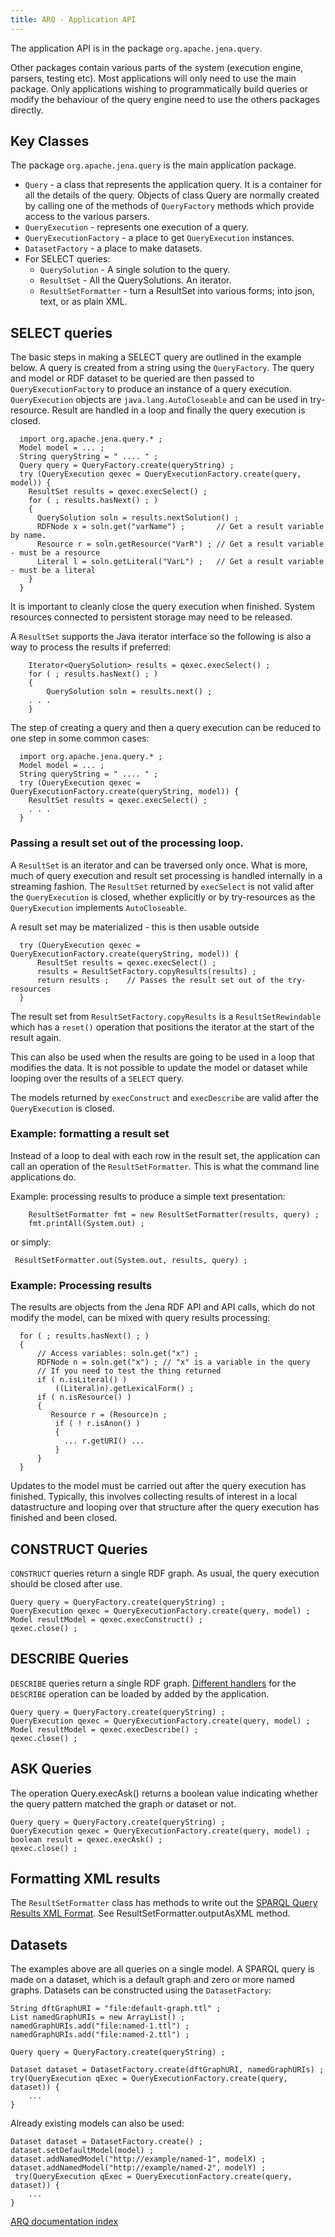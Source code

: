 ```yaml
---
title: ARQ - Application API
---
```


The application API is in the package `org.apache.jena.query`.

Other packages contain various parts of the system (execution
engine, parsers, testing etc). Most applications will only need to
use the main package. Only applications wishing to programmatically
build queries or modify the behaviour of the query engine need to
use the others packages directly.

## Key Classes

The package `org.apache.jena.query` is the main application
package.

-   `Query` - a class that represents the application query. It is
    a container for all the details of the query. Objects of class
    Query are normally created by calling one of the methods of
    `QueryFactory` methods which provide access to the various parsers.
-   `QueryExecution` - represents one execution of a query.
-   `QueryExecutionFactory` - a place to get `QueryExecution` instances.
-   `DatasetFactory` - a place to make datasets.
-   For SELECT queries:
    -   `QuerySolution` - A single solution to the query.
    -   `ResultSet` - All the QuerySolutions. An iterator.
    -   `ResultSetFormatter` - turn a ResultSet into various forms;
        into json, text, or as plain XML.


## SELECT queries

The basic steps in making a SELECT query are outlined in the
example below. A query is created from a string using the
`QueryFactory`. The query and model or RDF dataset to be queried
are then passed to `QueryExecutionFactory` to produce an instance
of a query execution. `QueryExecution` objects are `java.lang.AutoCloseable`
and can be used in try-resource. Result are handled in a loop and finally the
query execution is closed.

      import org.apache.jena.query.* ;
      Model model = ... ;
      String queryString = " .... " ;
      Query query = QueryFactory.create(queryString) ;
      try (QueryExecution qexec = QueryExecutionFactory.create(query, model)) {
        ResultSet results = qexec.execSelect() ;
        for ( ; results.hasNext() ; )
        {
          QuerySolution soln = results.nextSolution() ;
          RDFNode x = soln.get("varName") ;       // Get a result variable by name.
          Resource r = soln.getResource("VarR") ; // Get a result variable - must be a resource
          Literal l = soln.getLiteral("VarL") ;   // Get a result variable - must be a literal
        }
      }

It is important to cleanly close the query execution when finished.
System resources connected to persistent storage may need to be
released.

A `ResultSet` supports the Java iterator interface so the
following is also a way to process the results if preferred:

        Iterator<QuerySolution> results = qexec.execSelect() ;
        for ( ; results.hasNext() ; )
        {
            QuerySolution soln = results.next() ;
        . . .
        }

The step of creating a query and then a query execution can be
reduced to one step in some common cases:

      import org.apache.jena.query.* ;
      Model model = ... ;
      String queryString = " .... " ;
      try (QueryExecution qexec = QueryExecutionFactory.create(queryString, model)) {
        ResultSet results = qexec.execSelect() ;
        . . .
      }

### Passing a result set out of the processing loop.

A `ResultSet` is an iterator and can be traversed only once.  What is more, much of query execution
and result set processing is handled internally in a streaming fashion. The `ResultSet` returned
by `execSelect` is not valid after the `QueryExecution` is closed, 
whether explicitly or by
try-resources as the `QueryExecution` implements `AutoCloseable`.

A result set may be materialized - this is then usable outside 

      try (QueryExecution qexec = QueryExecutionFactory.create(queryString, model)) {
          ResultSet results = qexec.execSelect() ;
          results = ResultSetFactory.copyResults(results) ;
          return results ;    // Passes the result set out of the try-resources
      }
The result set from `ResultSetFactory.copyResults` is a `ResultSetRewindable` which has a 
`reset()` operation that positions the iterator at the start of the result again.

This can also be used when the results are going to be used in a loop that modifies
the data.  It is not possible to update the model or dataset while looping
over the results of a `SELECT` query.

The models returned by `execConstruct` and `execDescribe` are valid
after the `QueryExecution` is closed.

### Example: formatting a result set

Instead of a loop to deal with each row in the result set, the
application can call an operation of the `ResultSetFormatter`. This
is what the command line applications do.

Example: processing results to produce a simple text presentation:

        ResultSetFormatter fmt = new ResultSetFormatter(results, query) ;
        fmt.printAll(System.out) ;

or simply:

     ResultSetFormatter.out(System.out, results, query) ;

### Example: Processing results

The results are objects from the Jena RDF API and API calls, which
do not modify the model, can be mixed with query results
processing:

      for ( ; results.hasNext() ; )
      {
          // Access variables: soln.get("x") ;
          RDFNode n = soln.get("x") ; // "x" is a variable in the query
          // If you need to test the thing returned
          if ( n.isLiteral() )
              ((Literal)n).getLexicalForm() ;
          if ( n.isResource() )
          {
             Resource r = (Resource)n ;
              if ( ! r.isAnon() )
              {
                ... r.getURI() ...
              }
          }
      }

Updates to the model must be carried out after the query execution
has finished. Typically, this involves collecting results of
interest in a local datastructure and looping over that structure
after the query execution has finished and been closed.

## CONSTRUCT Queries

`CONSTRUCT` queries return a single RDF graph. As usual, the query
execution should be closed after use.

    Query query = QueryFactory.create(queryString) ;
    QueryExecution qexec = QueryExecutionFactory.create(query, model) ;
    Model resultModel = qexec.execConstruct() ;
    qexec.close() ;

## DESCRIBE Queries

`DESCRIBE` queries return a single RDF graph.
[Different handlers](extension.html#describeHandlers) for the
`DESCRIBE` operation can be loaded by added by the application.

    Query query = QueryFactory.create(queryString) ;
    QueryExecution qexec = QueryExecutionFactory.create(query, model) ;
    Model resultModel = qexec.execDescribe() ;
    qexec.close() ;

## ASK Queries

The operation Query.execAsk() returns a boolean value indicating
whether the query pattern matched the graph or dataset or not.

    Query query = QueryFactory.create(queryString) ;
    QueryExecution qexec = QueryExecutionFactory.create(query, model) ;
    boolean result = qexec.execAsk() ;
    qexec.close() ;

## Formatting XML results

The `ResultSetFormatter` class has methods to write out the
[SPARQL Query Results XML Format](http://www.w3.org/TR/rdf-sparql-XMLres/).
See ResultSetFormatter.outputAsXML method.

## Datasets

The examples above are all queries on a single model. A SPARQL
query is made on a dataset, which is a default graph and zero or
more named graphs. Datasets can be constructed using the
`DatasetFactory`:

    String dftGraphURI = "file:default-graph.ttl" ;
    List namedGraphURIs = new ArrayList() ;
    namedGraphURIs.add("file:named-1.ttl") ;
    namedGraphURIs.add("file:named-2.ttl") ;

    Query query = QueryFactory.create(queryString) ;

    Dataset dataset = DatasetFactory.create(dftGraphURI, namedGraphURIs) ;
    try(QueryExecution qExec = QueryExecutionFactory.create(query, dataset)) {
        ...
    }

Already existing models can also be used:

    Dataset dataset = DatasetFactory.create() ;
    dataset.setDefaultModel(model) ;
    dataset.addNamedModel("http://example/named-1", modelX) ;
    dataset.addNamedModel("http://example/named-2", modelY) ;
     try(QueryExecution qExec = QueryExecutionFactory.create(query, dataset)) {
        ...
    }

[ARQ documentation index](index.html)
